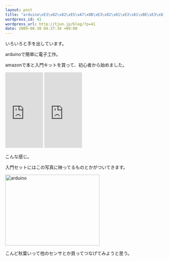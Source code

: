 ```yaml
--- 
layout: post
title: "arduino\xE3\x82\x82\xE5\xA7\x8B\xE3\x82\x81\xE3\x81\xBE\xE3\x81\x97\xE3\x81\x9F"
wordpress_id: 41
wordpress_url: http://tjun.jp/blog/?p=41
date: 2009-08-30 04:37:34 +09:00
---
```

いろいろと手を出しています。

arduinoで簡単に電子工作。

amazonで本と入門キットを買って、初心者から始めました。
<iframe src="http://rcm-jp.amazon.co.jp/e/cm?lt1=_blank&bc1=000000&IS1=1&nou=1&bg1=FFFFFF&fc1=000000&lc1=0000FF&t=tjun-22&o=9&p=8&l=as1&m=amazon&f=ifr&asins=B0025Y6C5G" style="width:120px;height:240px;" scrolling="no" marginwidth="0" marginheight="0" frameborder="0"></iframe>

<iframe src="http://rcm-jp.amazon.co.jp/e/cm?lt1=_blank&bc1=000000&IS1=1&nou=1&bg1=FFFFFF&fc1=000000&lc1=0000FF&t=tjun-22&o=9&p=8&l=as1&m=amazon&f=ifr&asins=4873113989" style="width:120px;height:240px;" scrolling="no" marginwidth="0" marginheight="0" frameborder="0"></iframe>


こんな感じ。

入門セットにはこの写真に映ってるものとかがついてきます。

<img class="aligncenter size-medium wp-image-42" title="arduino" src="http://tjun.jp/blog/wp-content/uploads/2009/08/IMG_0116-300x225.jpg" alt="arduino" width="300" height="225" />

こんど秋葉いって他のセンサとか買ってつなげてみようと思う。
